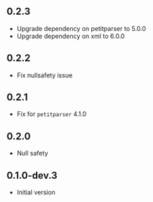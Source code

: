 ## 0.2.3

- Upgrade dependency on petitparser to 5.0.0
- Upgrade dependency on xml to 6.0.0

## 0.2.2

- Fix nullsafety issue

## 0.2.1

- Fix for `petitparser` 4.1.0

## 0.2.0

- Null safety

## 0.1.0-dev.3

- Initial version
